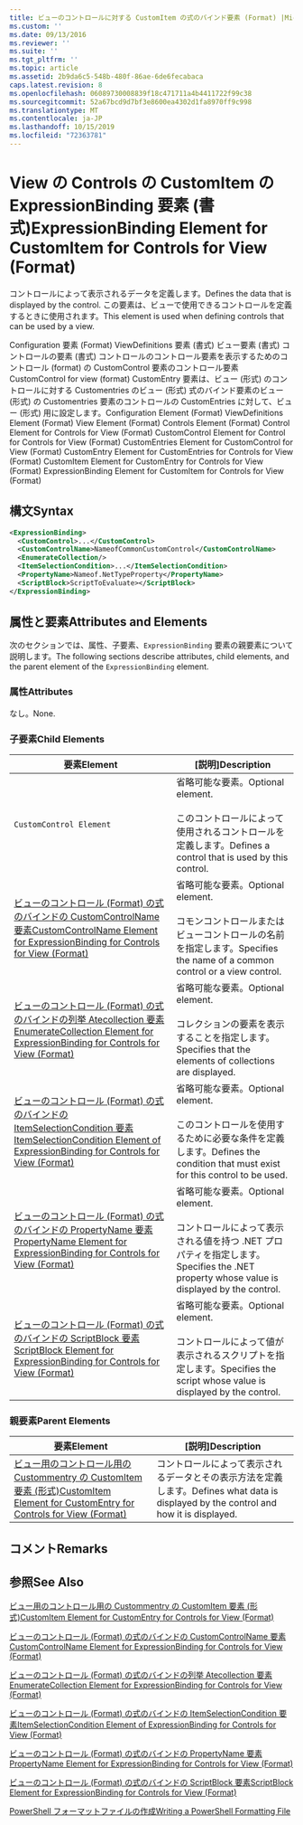 ```yaml
---
title: ビューのコントロールに対する CustomItem の式のバインド要素 (Format) |Microsoft Docs
ms.custom: ''
ms.date: 09/13/2016
ms.reviewer: ''
ms.suite: ''
ms.tgt_pltfrm: ''
ms.topic: article
ms.assetid: 2b9da6c5-548b-480f-86ae-6de6fecabaca
caps.latest.revision: 8
ms.openlocfilehash: 06089730008839f18c471711a4b4411722f99c38
ms.sourcegitcommit: 52a67bcd9d7bf3e8600ea4302d1fa8970ff9c998
ms.translationtype: MT
ms.contentlocale: ja-JP
ms.lasthandoff: 10/15/2019
ms.locfileid: "72363781"
---
```

# <a name="expressionbinding-element-for-customitem-for-controls-for-view-format"></a><span data-ttu-id="8be55-102">View の Controls の CustomItem の ExpressionBinding 要素 (書式)</span><span class="sxs-lookup"><span data-stu-id="8be55-102">ExpressionBinding Element for CustomItem for Controls for View (Format)</span></span>

<span data-ttu-id="8be55-103">コントロールによって表示されるデータを定義します。</span><span class="sxs-lookup"><span data-stu-id="8be55-103">Defines the data that is displayed by the control.</span></span> <span data-ttu-id="8be55-104">この要素は、ビューで使用できるコントロールを定義するときに使用されます。</span><span class="sxs-lookup"><span data-stu-id="8be55-104">This element is used when defining controls that can be used by a view.</span></span>

<span data-ttu-id="8be55-105">Configuration 要素 (Format) ViewDefinitions 要素 (書式) ビュー要素 (書式) コントロールの要素 (書式) コントロールのコントロール要素を表示するためのコントロール (format) の CustomControl 要素のコントロール要素CustomControl for view (format) CustomEntry 要素は、ビュー (形式) のコントロールに対する Customentries のビュー (形式) 式のバインド要素のビュー (形式) の Customentries 要素のコントロールの CustomEntries に対して、ビュー (形式) 用に設定します。</span><span class="sxs-lookup"><span data-stu-id="8be55-105">Configuration Element (Format) ViewDefinitions Element (Format) View Element (Format) Controls Element (Format) Control Element for Controls for View (Format) CustomControl Element for Control for Controls for View (Format) CustomEntries Element for CustomControl for View (Format) CustomEntry Element for CustomEntries for Controls for View (Format) CustomItem Element for CustomEntry for Controls for View (Format) ExpressionBinding Element for CustomItem for Controls for View (Format)</span></span>

## <a name="syntax"></a><span data-ttu-id="8be55-106">構文</span><span class="sxs-lookup"><span data-stu-id="8be55-106">Syntax</span></span>

```xml
<ExpressionBinding>
  <CustomControl>...</CustomControl>
  <CustomControlName>NameofCommonCustomControl</CustomControlName>
  <EnumerateCollection/>
  <ItemSelectionCondition>...</ItemSelectionCondition>
  <PropertyName>Nameof.NetTypeProperty</PropertyName>
  <ScriptBlock>ScriptToEvaluate></ScriptBlock>
</ExpressionBinding>
```

## <a name="attributes-and-elements"></a><span data-ttu-id="8be55-107">属性と要素</span><span class="sxs-lookup"><span data-stu-id="8be55-107">Attributes and Elements</span></span>

<span data-ttu-id="8be55-108">次のセクションでは、属性、子要素、`ExpressionBinding` 要素の親要素について説明します。</span><span class="sxs-lookup"><span data-stu-id="8be55-108">The following sections describe attributes, child elements, and the parent element of the `ExpressionBinding` element.</span></span>

### <a name="attributes"></a><span data-ttu-id="8be55-109">属性</span><span class="sxs-lookup"><span data-stu-id="8be55-109">Attributes</span></span>

<span data-ttu-id="8be55-110">なし。</span><span class="sxs-lookup"><span data-stu-id="8be55-110">None.</span></span>

### <a name="child-elements"></a><span data-ttu-id="8be55-111">子要素</span><span class="sxs-lookup"><span data-stu-id="8be55-111">Child Elements</span></span>

|<span data-ttu-id="8be55-112">要素</span><span class="sxs-lookup"><span data-stu-id="8be55-112">Element</span></span>|<span data-ttu-id="8be55-113">[説明]</span><span class="sxs-lookup"><span data-stu-id="8be55-113">Description</span></span>|
|-------------|-----------------|
|`CustomControl Element`|<span data-ttu-id="8be55-114">省略可能な要素。</span><span class="sxs-lookup"><span data-stu-id="8be55-114">Optional element.</span></span><br /><br /> <span data-ttu-id="8be55-115">このコントロールによって使用されるコントロールを定義します。</span><span class="sxs-lookup"><span data-stu-id="8be55-115">Defines a control that is used by this control.</span></span>|
|[<span data-ttu-id="8be55-116">ビューのコントロール (Format) の式のバインドの CustomControlName 要素</span><span class="sxs-lookup"><span data-stu-id="8be55-116">CustomControlName Element for ExpressionBinding for Controls for View (Format)</span></span>](./customcontrolname-element-for-expressionbinding-for-controls-for-view-format.md)|<span data-ttu-id="8be55-117">省略可能な要素。</span><span class="sxs-lookup"><span data-stu-id="8be55-117">Optional element.</span></span><br /><br /> <span data-ttu-id="8be55-118">コモンコントロールまたはビューコントロールの名前を指定します。</span><span class="sxs-lookup"><span data-stu-id="8be55-118">Specifies the name of a common control or a view control.</span></span>|
|[<span data-ttu-id="8be55-119">ビューのコントロール (Format) の式のバインドの列挙 Atecollection 要素</span><span class="sxs-lookup"><span data-stu-id="8be55-119">EnumerateCollection Element for ExpressionBinding for Controls for View (Format)</span></span>](./enumeratecollection-element-for-expressionbinding-for-controls-for-view-format.md)|<span data-ttu-id="8be55-120">省略可能な要素。</span><span class="sxs-lookup"><span data-stu-id="8be55-120">Optional element.</span></span><br /><br /> <span data-ttu-id="8be55-121">コレクションの要素を表示することを指定します。</span><span class="sxs-lookup"><span data-stu-id="8be55-121">Specifies that the elements of collections are displayed.</span></span>|
|[<span data-ttu-id="8be55-122">ビューのコントロール (Format) の式のバインドの ItemSelectionCondition 要素</span><span class="sxs-lookup"><span data-stu-id="8be55-122">ItemSelectionCondition Element of ExpressionBinding for Controls for View (Format)</span></span>](./itemselectioncondition-element-for-expressionbinding-for-controls-for-view-format.md)|<span data-ttu-id="8be55-123">省略可能な要素。</span><span class="sxs-lookup"><span data-stu-id="8be55-123">Optional element.</span></span><br /><br /> <span data-ttu-id="8be55-124">このコントロールを使用するために必要な条件を定義します。</span><span class="sxs-lookup"><span data-stu-id="8be55-124">Defines the condition that must exist for this control to be used.</span></span>|
|[<span data-ttu-id="8be55-125">ビューのコントロール (Format) の式のバインドの PropertyName 要素</span><span class="sxs-lookup"><span data-stu-id="8be55-125">PropertyName Element for ExpressionBinding for Controls for View (Format)</span></span>](./propertyname-element-for-expressionbinding-for-controls-for-view-format.md)|<span data-ttu-id="8be55-126">省略可能な要素。</span><span class="sxs-lookup"><span data-stu-id="8be55-126">Optional element.</span></span><br /><br /> <span data-ttu-id="8be55-127">コントロールによって表示される値を持つ .NET プロパティを指定します。</span><span class="sxs-lookup"><span data-stu-id="8be55-127">Specifies the .NET property whose value is displayed by the control.</span></span>|
|[<span data-ttu-id="8be55-128">ビューのコントロール (Format) の式のバインドの ScriptBlock 要素</span><span class="sxs-lookup"><span data-stu-id="8be55-128">ScriptBlock Element for ExpressionBinding for Controls for View (Format)</span></span>](./scriptblock-element-for-expressionbinding-for-controls-for-view-format.md)|<span data-ttu-id="8be55-129">省略可能な要素。</span><span class="sxs-lookup"><span data-stu-id="8be55-129">Optional element.</span></span><br /><br /> <span data-ttu-id="8be55-130">コントロールによって値が表示されるスクリプトを指定します。</span><span class="sxs-lookup"><span data-stu-id="8be55-130">Specifies the script whose value is displayed by the control.</span></span>|

### <a name="parent-elements"></a><span data-ttu-id="8be55-131">親要素</span><span class="sxs-lookup"><span data-stu-id="8be55-131">Parent Elements</span></span>

|<span data-ttu-id="8be55-132">要素</span><span class="sxs-lookup"><span data-stu-id="8be55-132">Element</span></span>|<span data-ttu-id="8be55-133">[説明]</span><span class="sxs-lookup"><span data-stu-id="8be55-133">Description</span></span>|
|-------------|-----------------|
|[<span data-ttu-id="8be55-134">ビュー用のコントロール用の Custommentry の CustomItem 要素 (形式)</span><span class="sxs-lookup"><span data-stu-id="8be55-134">CustomItem Element for CustomEntry for Controls for View (Format)</span></span>](./customitem-element-for-customentry-for-controls-for-view-format.md)|<span data-ttu-id="8be55-135">コントロールによって表示されるデータとその表示方法を定義します。</span><span class="sxs-lookup"><span data-stu-id="8be55-135">Defines what data is displayed by the control and how it is displayed.</span></span>|

## <a name="remarks"></a><span data-ttu-id="8be55-136">コメント</span><span class="sxs-lookup"><span data-stu-id="8be55-136">Remarks</span></span>

## <a name="see-also"></a><span data-ttu-id="8be55-137">参照</span><span class="sxs-lookup"><span data-stu-id="8be55-137">See Also</span></span>

[<span data-ttu-id="8be55-138">ビュー用のコントロール用の Custommentry の CustomItem 要素 (形式)</span><span class="sxs-lookup"><span data-stu-id="8be55-138">CustomItem Element for CustomEntry for Controls for View (Format)</span></span>](./customitem-element-for-customentry-for-controls-for-view-format.md)

[<span data-ttu-id="8be55-139">ビューのコントロール (Format) の式のバインドの CustomControlName 要素</span><span class="sxs-lookup"><span data-stu-id="8be55-139">CustomControlName Element for ExpressionBinding for Controls for View (Format)</span></span>](./customcontrolname-element-for-expressionbinding-for-controls-for-view-format.md)

[<span data-ttu-id="8be55-140">ビューのコントロール (Format) の式のバインドの列挙 Atecollection 要素</span><span class="sxs-lookup"><span data-stu-id="8be55-140">EnumerateCollection Element for ExpressionBinding for Controls for View (Format)</span></span>](./enumeratecollection-element-for-expressionbinding-for-controls-for-view-format.md)

[<span data-ttu-id="8be55-141">ビューのコントロール (Format) の式のバインドの ItemSelectionCondition 要素</span><span class="sxs-lookup"><span data-stu-id="8be55-141">ItemSelectionCondition Element of ExpressionBinding for Controls for View (Format)</span></span>](./itemselectioncondition-element-for-expressionbinding-for-controls-for-view-format.md)

[<span data-ttu-id="8be55-142">ビューのコントロール (Format) の式のバインドの PropertyName 要素</span><span class="sxs-lookup"><span data-stu-id="8be55-142">PropertyName Element for ExpressionBinding for Controls for View (Format)</span></span>](./propertyname-element-for-expressionbinding-for-controls-for-view-format.md)

[<span data-ttu-id="8be55-143">ビューのコントロール (Format) の式のバインドの ScriptBlock 要素</span><span class="sxs-lookup"><span data-stu-id="8be55-143">ScriptBlock Element for ExpressionBinding for Controls for View (Format)</span></span>](./scriptblock-element-for-expressionbinding-for-controls-for-view-format.md)

[<span data-ttu-id="8be55-144">PowerShell フォーマットファイルの作成</span><span class="sxs-lookup"><span data-stu-id="8be55-144">Writing a PowerShell Formatting File</span></span>](./writing-a-powershell-formatting-file.md)
